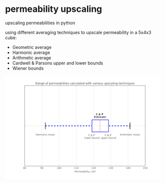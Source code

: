 # permeability upscaling
upscaling permeabilities in python

using different averaging techniques to upscale permeability in a 5x4x3 cube:
  * Geometric average
  * Harmonic average
  * Arithmetic average
  * Cardwell & Parsons upper and lower bounds 
  * Wiener bounds

![myimage-alt-tag](./graph.png)
